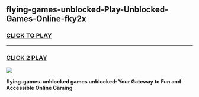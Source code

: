 
## flying-games-unblocked-Play-Unblocked-Games-Online-fky2x
<h3>
<a href="https://premium76.site?title=flying-games-unblocked&ref=25A">CLICK TO PLAY</a></h3>
<hr>

<h3>
<a href="https://premium76.site?title=flying-games-unblocked&ref=25A">CLICK 2 PLAY</a>
  
</h3>

<a href="https://premium76.site?title=flying-games-unblocked&ref=25A"><img src="https://clearcache.store/games.png"></a>


**flying-games-unblocked games unblocked: Your Gateway to Fun and Accessible Online Gaming**
